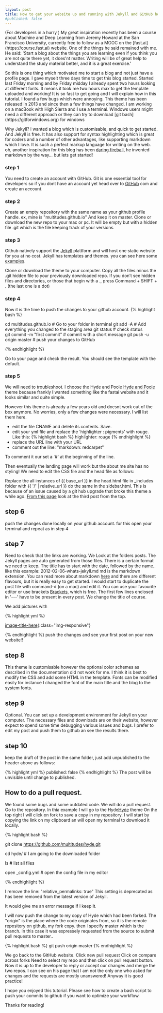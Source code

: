 ```yaml
---
layout: post
title: How to get your website up and running with Jekyll and GitHub hosting 
#published: false
---
```

<p>
(For developers in a hurry )
My great inspiration recently has been a course about Machine and Deep Learning from Jeremy Howard at the San Francisco University, currently free to follow as a MOOC on the [fast.ai](https://course.fast.ai) website. One of the things he said remained with me. He said: 'Start a blog about the things you are learning even if you think you are not quite there yet, it does'nt matter. Writing will be of great help to understand the study material better, and it is a great exercise.'
</p>
So this is one thing which motivated me to start a blog and not just have a profile page. I gave myselt three days time to get this blog started. Started last Friday morning and by Friday midday I already spent two hours looking at different fonts. It means it took me two hours max to get the template uploaded and working! It is so fast to get going and I will explain how in this tutorial. I found a few bugs which were annoying. This theme has been released in 2013 and since then a few things have changed.
I am working on a macBook with High Sierra and I use a terminal. Windows users might need a different approach or they can try to download [git bash](https://gitforwindows.org) for windows 

Why Jekyll? I wanted a blog which is customisable, and quick to get started. And Jekyll is free. It has also support for syntax highlighting which is great for coders and a number of other advantages, like supporting markdown which I love. It is such a perfect markup language for writing on the web.
oh, another inspiration for this blog has been [daring fireball](https://daringfireball.net), he invented markdown by the way... but lets get started! 

### step 1

You need to create an account with GitHub. Git is one essential tool for developers so if you dont have an account yet head over to [GitHub](http://) com and create an account.

### step 2

Create an empty repository with the same name as your github profile handle.
ex, mine is "multitudes.github.io" 
And keep it on master. Clone or download the new repo to your mac or pc. It will be empty but with a hidden file .git which is the file keeping track of your versions.

### step 3

Github natively support the [Jekyll](http://jekyllrb.com) plattform and will host one static website for you at no cost. Jekyll has templates and themes. you can see here some [examples](https://jekyllrb.com/showcase/).

Clone or download the theme to your computer. Copy all the files minus the .git hidden file to your previously downloaded repo.
If you don’t see hidden files and directories, or those that begin with a ., press Command + SHIFT + . (the last one is a dot)

### step 4

Now it is the time to push the changes to your github account.
{% highlight bash %}

cd multitudes.github.io  # Go to your folder in terminal
git add -A               # Add everything you changed to the staging area
git status               # check status    
git commit -m "first commit"        # commit with a short message 
git push -u origin master           # push your changes to GitHub

{% endhighlight %}

Go to your page and check the result. You should see the template with the default.

### step 5

We will need to troubleshoot. I choose the Hyde and Poole [Hyde and Poole](https://github.com/poole/hyde) theme because frankly I wanted something like the fastai website and it looks similar and quite simple.

However this theme is already a few years old and doesnt work out of the box anymore. No worries, only a few changes were necessary.
I will list them here. 
- edit the file CNAME and delete its contents. Save.
- edit your yml file and replace the 'highlighter : pigments' with rouge. Like this:
{% highlight bash %}
highlighter:      rouge
{% endhighlight %}
- replace the URL line with your URL
- comment out the line: "markdown:         redcarpet"

To comment it our set a '#' at the beginning of the line.

Then eventually the landing page will work but the about me site has no styling! We need to edit the CSS file and the head file as follows:

Replace the all instances of {{ base_url }} in the head.html file in _includes folder with {{ '/' | relative_url }} 
do the same in the sidebar.html. 
This is because of an issue caused by a git hub upgrade that broke this theme a while ago. 
[From this page](https://github.com/poole/hyde/issues/213) look at the third post from the top.

## step 6

push the changes done locally on your github account. for this 
open your terminal and repeat as in step 4

## step 7 

Need to check that the links are working. We Look at the folders posts.
The Jekyll pages are auto generated from those files. There is a certain format we need to keep. The title has to start with the date, followed by the name.. like this example:
2012-02-06-whats-jekyll.md
md is the markdown extension. You can read more about markdown [here](https://daringfireball.net/projects/markdown/) and there are different flavours, but it is really easy to get started.
I would start to duplicate the post file with command-d (on a mac) and edit it. You can use your favourite editor or use brackets [Brackets](http://brackets.io), which is free. The first few lines enclosed in '---' have to be present in every post. We change the title of course.

We add pictures with

{% highlight yml %}

[image-title-here](/path/to/image.jpg){:class="img-responsive"}

{% endhighlight %}
push the changes and see your first post on your new website!!


## step 8 

This theme is customisable however the optional color schemes as described in the documentation  did not work for me. I think it is best to modify the CSS and add some HTML in the template. Fonts can be modified easily for instance I changed the font of the main title and the blog to the system fonts.  

## step 9

Optional. You can set up a development environment for Jekyll on your computer. The necessary files and downloads are on their website, however expect to spend some time debugging various issues and bugs. I prefer to edit my post and push them to github an see the results there. 

## step 10 

keep the draft of the post in the same folder, just add unpublished to the header above as follows:

{% highlight yml %}
published: false
{% endhighlight %}
The post will be unvisible until change to published.

## How to do a pull request.

We found some bugs and some outdated code. We will do a pull request.
Go to the repository. In thia example I will go to the Hyde[Hyde](https://github.com/poole/hyde) theme
On the top right I will click on fork to save a copy in my repository.
I will start by copying the link on my clipboard an will open my terminal to download it locally.

{% highlight bash %}

git clone https://github.com/multitudes/hyde.git

cd hyde/            # I am going to the downloaded folder

ls                  # list all files

open _config.yml    # open the config file in my editor


{% endhighlight %}

I remove the line: "relative_permalinks: true" 
This setting is deprecated as has been removed from the latest version of Jekyll.

It would give me an error message if I keep it.

I will now push the change to my copy of Hyde which had been forked.
The "origin" is the place where the code originates from, so it is the remote repository on github, my fork copy. then I specify master which is the branch. In this case it was expressely requested from the source to submit pull requests to master..

{% highlight bash %}
git push origin master
{% endhighlight %}

We go back to the GitHub website.
Click new pull request
Click on compare across forks
Need to select my repo and then click on pull request button.
Now it is up to the developer to reply or accept our changes and merge the two repos.
I can see on his page that I am not the only one who asked for changes and the requests are mostly unanswered! Anyway it is good practice!

I hope you enjoyed this tutorial. Please see how to create a bash script to push your commits to github if you want to optimize your workflow.

Thanks for reading!